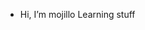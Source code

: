- Hi, I’m mojillo
Learning stuff

<!---
mojillo/mojillo is a ✨ special ✨ repository because its `README.md` (this file) appears on your GitHub profile.
You can click the Preview link to take a look at your changes.
--->
